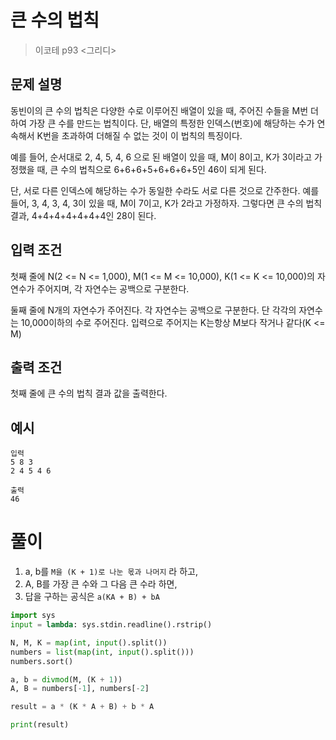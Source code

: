 # 큰 수의 법칙

> 이코테 p93 <그리디>

## 문제 설명

동빈이의 큰 수의 법칙은 다양한 수로 이루어진 배열이 있을 때, 주어진 수들을 M번 더하여 가장 큰 수를 만드는 법칙이다. 단, 배열의 특정한 인덱스(번호)에 해당하는 수가 연속해서 K번을 초과하여 더해질 수 없는 것이 이 법칙의 특징이다.

예를 들어, 순서대로 2, 4, 5, 4, 6 으로 된 배열이 있을 때, M이 8이고, K가 3이라고 가정했을 때, 큰 수의 법칙으로 6+6+6+5+6+6+6+5인 46이 되게 된다.

단, 서로 다른 인덱스에 해당하는 수가 동일한 수라도 서로 다른 것으로 간주한다. 예를 들어, 3, 4, 3, 4, 3이 있을 때, M이 7이고, K가 2라고 가정하자. 그렇다면 큰 수의 법칙 결과, 4+4+4+4+4+4+4인 28이 된다.

## 입력 조건

첫째 줄에 N(2 <= N <= 1,000), M(1 <= M <= 10,000), K(1 <= K <= 10,000)의 자연수가 주어지며, 각 자연수는 공백으로 구분한다.

둘째 줄에 N개의 자연수가 주어진다. 각 자연수는 공백으로 구분한다. 단 각각의 자연수는 10,000이하의 수로 주어진다.
입력으로 주어지는 K는항상 M보다 작거나 같다(K <= M)

## 출력 조건

첫째 줄에 큰 수의 법칙 결과 값을 출력한다.

## 예시

```
입력
5 8 3
2 4 5 4 6

출력
46
```

# 풀이

1. a, b를 `M을 (K + 1)로 나눈 몫과 나머지` 라 하고,
2. A, B를 가장 큰 수와 그 다음 큰 수라 하면,
3. 답을 구하는 공식은 `a(KA + B) + bA`

```python
import sys
input = lambda: sys.stdin.readline().rstrip()

N, M, K = map(int, input().split())
numbers = list(map(int, input().split()))
numbers.sort()

a, b = divmod(M, (K + 1))
A, B = numbers[-1], numbers[-2]

result = a * (K * A + B) + b * A

print(result)
```
